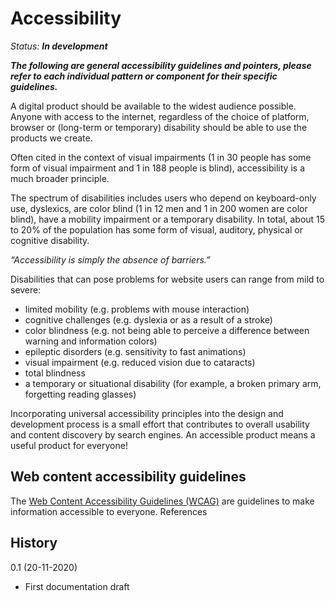 # Accessibility

_Status: **In development**_

**_The following are general accessibility guidelines and pointers, please refer to each individual pattern or component for their specific guidelines._**

A digital product should be available to the widest audience possible. Anyone with access to the internet, regardless of the choice of platform, browser or (long-term or temporary) disability should be able to use the products we create.

Often cited in the context of visual impairments (1 in 30 people has some form of visual impairment and 1 in 188 people is blind), accessibility is a much broader principle.

The spectrum of disabilities includes users who depend on keyboard-only use, dyslexics, are color blind (1 in 12 men and 1 in 200 women are color blind), have a mobility impairment or a temporary disability. In total, about 15 to 20% of the population has some form of visual, auditory, physical or cognitive disability.

_“Accessibility is simply the absence of barriers.”_

Disabilities that can pose problems for website users can range from mild to severe:

* limited mobility (e.g. problems with mouse interaction)
* cognitive challenges (e.g. dyslexia or as a result of a stroke)
* color blindness (e.g. not being able to perceive a difference between warning and information colors)
* epileptic disorders (e.g. sensitivity to fast animations)
* visual impairment (e.g. reduced vision due to cataracts)
* total blindness
* a temporary or situational disability (for example, a broken primary arm, forgetting reading glasses)

Incorporating universal accessibility principles into the design and development process is a small effort that contributes to overall usability and content discovery by search engines. An accessible product means a useful product for everyone!

## Web content accessibility guidelines

The [Web Content Accessibility Guidelines (WCAG)](https://www.w3.org/TR/WCAG21/) are guidelines to make information accessible to everyone. References

## History

0.1 (20-11-2020)

*   First documentation draft
